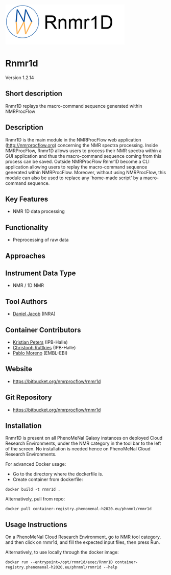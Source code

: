 ![Logo](figs/logo.png)

# Rnmr1d
Version 1.2.14

## Short description
Rnmr1D replays the macro-command sequence generated within NMRProcFlow 

## Description

Rnmr1D is the main module in the NMRProcFlow web application (http://nmrprocflow.org) concerning the NMR spectra processing. Inside NMRProcFlow, Rnmr1D allows users to process their NMR spectra within a GUI application and thus the macro-command sequence coming from this process can be saved. Outside NMRProcFlow Rnmr1D become a CLI application allowing users to replay the macro-command sequence generated within NMRProcFlow. Moreover, without using NMRProcFlow, this module can also be used to replace any 'home-made script' by a macro-command sequence.

## Key Features

- NMR 1D data processing

## Functionality

- Preprocessing of raw data

## Approaches

## Instrument Data Type

- NMR / 1D NMR

## Tool Authors

- [Daniel Jacob](https://www.linkedin.com/in/daniel-jacob-b3bb4855/?ppe=1) (INRA)

## Container Contributors

- [Kristian Peters](https://github.com/korseby) (IPB-Halle)
- [Christoph Ruttkies](https://github.com/c-ruttkies) (IPB-Halle)
- [Pablo Moreno](https://github.com/pcm32) (EMBL-EBI)

## Website

- https://bitbucket.org/nmrprocflow/rnmr1d

## Git Repository

- https://bitbucket.org/nmrprocflow/rnmr1d

## Installation

Rnmr1D is present on all PhenoMeNal Galaxy instances on deployed Cloud Research Environments, under the NMR category in the tool bar to the left of the screen. No installation is needed hence on PhenoMeNal Cloud Research Environments.

For advanced Docker usage:

- Go to the directory where the dockerfile is.
- Create container from dockerfile:

```
docker build -t rnmr1d .
```

Alternatively, pull from repo:

```
docker pull container-registry.phenomenal-h2020.eu/phnmnl/rnmr1d
```

## Usage Instructions

On a PhenoMeNal Cloud Research Environment, go to NMR tool category, and then click on rnmr1d, and fill the expected input files, then press Run. 

Alternatively, to use locally through the docker image:

```
docker run --entrypoint=/opt/rnmr1d/exec/Rnmr1D container-registry.phenomenal-h2020.eu/phnmnl/rnmr1d --help
```

